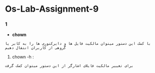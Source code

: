 # Os-Lab-Assignment-9

### 1
- **chown**
 ```shell
با کمک این دستور میتوان مالکیت فایل ها و دایرکتوری ها را به کابر یا گروهی از کاربران انتقال دهیم
 ```
 1) chown -h :
  ```shell
  برای تغییر مالکیت فایلای اشارگر از این دستور میتوان کمک گرفت
  ```
  
